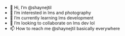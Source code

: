 - 👋 Hi, I’m @shaynejtil
- 👀 I’m interested in lms and photography
- 🌱 I’m currently learning lms development
- 💞️ I’m looking to collaborate on lms dev lol
- 📫 How to reach me @shaynejtil basically everywhere

<!---
shaynejtil/shaynejtil is a ✨ special ✨ repository because its `README.md` (this file) appears on your GitHub profile.
You can click the Preview link to take a look at your changes.
--->
